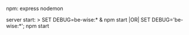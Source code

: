 npm:
express
nodemon


server start:
     > SET DEBUG=be-wise:* & npm start |OR| SET DEBUG='be-wise:*'; npm start